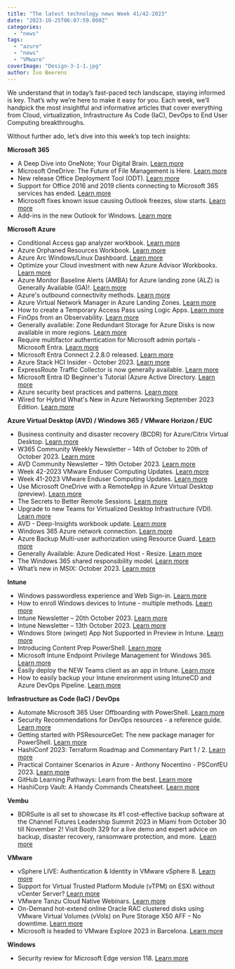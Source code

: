 ```yaml
---
title: "The latest technology news Week 41/42-2023"
date: "2023-10-25T06:07:59.000Z"
categories: 
  - "news"
tags: 
  - "azure"
  - "news"
  - "VMware"
coverImage: "Design-3-1-1.jpg"
author: Ivo Beerens
---
```


We understand that in today’s fast-paced tech landscape, staying informed is key. That’s why we’re here to make it easy for you. Each week, we’ll handpick the most insightful and informative articles that cover everything from Cloud, virtualization, Infrastructure As Code (IaC), DevOps to End User Computing breakthroughs.

Without further ado, let’s dive into this week’s top tech insights:

**Microsoft 365**

- A Deep Dive into OneNote; Your Digital Brain. [Learn more](https://youtu.be/RPbOQl6H7BE?si=IB6SszWqpKEAyFEF)
- Microsoft OneDrive: The Future of File Management is Here. [Learn more](https://www.youtube.com/watch?v=VqnF1TTkKV0)
- New release Office Deployment Tool (ODT). [Learn more](https://www.microsoft.com/en-us/download/details.aspx?id=49117)
- Support for Office 2016 and 2019 clients connecting to Microsoft 365 services has ended. [Learn more](https://techcommunity.microsoft.com/t5/office-end-of-support-blog/important-office-end-of-support-reminders/ba-p/3956142)
- Microsoft fixes known issue causing Outlook freezes, slow starts. [Learn more](https://www.bleepingcomputer.com/news/microsoft/microsoft-fixes-known-issue-causing-outlook-freezes-slow-starts/)
- Add-ins in the new Outlook for Windows. [Learn more](https://techcommunity.microsoft.com/t5/outlook-blog/add-ins-in-the-new-outlook-for-windows/ba-p/3954388)

**Microsoft Azure**

- Conditional Access gap analyzer workbook. [Learn more](https://learn.microsoft.com/en-us/azure/active-directory/reports-monitoring/workbook-conditional-access-gap-analyzer)
- Azure Orphaned Resources Workbook. [Learn more](https://github.com/dolevshor/azure-orphan-resources#azure-orphaned-resources-v20)
- Azure Arc Windows/Linux Dashboard. [Learn more](https://github.com/weeyin83/Azure-Arc-Windows-Linux-Dashboard)
- Optimize your Cloud investment with new Azure Advisor Workbooks. [Learn more](https://techcommunity.microsoft.com/t5/azure-governance-and-management/optimize-your-cloud-investment-with-new-azure-advisor-workbooks/ba-p/3950911?WT.mc_id=DT-MVP-5001664)
- Azure Monitor Baseline Alerts (AMBA) for Azure landing zone (ALZ) is Generally Available (GA)!. [Learn more](https://techcommunity.microsoft.com/t5/azure-governance-and-management/azure-monitor-baseline-alerts-amba-for-azure-landing-zone-alz-is/ba-p/3936951)
- Azure's outbound connectivity methods. [Learn more](https://learn.microsoft.com/en-us/azure/load-balancer/load-balancer-outbound-connections#scenarios)
- Azure Virtual Network Manager in Azure Landing Zones. [Learn more](https://learn.microsoft.com/en-us/azure/cloud-adoption-framework/ready/azure-best-practices/define-an-azure-network-topology#azure-virtual-network-manager-in-azure-landing-zones)
- How to create a Temporary Access Pass using Logic Apps. [Learn more](https://janbakker.tech/how-to-create-a-temporary-access-pass-using-logic-apps/)
- FinOps from an Observability. [Learn more](https://youtu.be/oD-SJtaitdM?si=YycdqmKirqEo5VlC)
- Generally available: Zone Redundant Storage for Azure Disks is now available in more regions. [Learn more](https://azure.microsoft.com/en-us/updates/generally-available-zone-redundant-storage-for-azure-disks-is-now-available-in-norway-east-uae-north-regions/)
- Require multifactor authentication for Microsoft admin portals - Microsoft Entra. [Learn more](https://learn.microsoft.com/en-us/azure/active-directory/conditional-access/how-to-policy-mfa-admin-portals#create-a-conditional-access-policy)
- Microsoft Entra Connect 2.2.8.0 released. [Learn more](https://learn.microsoft.com/en-us/azure/active-directory/hybrid/connect/reference-connect-version-history)
- Azure Stack HCI Insider - October 2023. [Learn more](https://www.linkedin.com/pulse/azure-stack-hci-insider-october-2023-darryl-van-der-peijl-h5rpe%3FtrackingId=kkH%252BtEg2SgCv3%252Bzkvh6vXw%253D%253D/?trackingId=kkH%2BtEg2SgCv3%2Bzkvh6vXw%3D%3D)
- ExpressRoute Traffic Collector is now generally available. [Learn more](https://azure.microsoft.com/en-ca/updates/expressroute-traffic-collector-is-now-generally-available/?wt.mc_id=AZ-MVP-5000436)
- Microsoft Entra ID Beginner's Tutorial (Azure Active Directory. [Learn more](https://techcommunity.microsoft.com/t5/microsoft-mechanics-blog/microsoft-entra-id-beginner-s-tutorial-azure-active-directory/ba-p/3957514)
- Azure security best practices and patterns. [Learn more](https://learn.microsoft.com/en-us/azure/security/fundamentals/best-practices-and-patterns)
- Wired for Hybrid What's New in Azure Networking September 2023 Edition. [Learn more](https://techcommunity.microsoft.com/t5/itops-talk-blog/wired-for-hybrid-what-s-new-in-azure-networking-september-2023/ba-p/3956437)

**Azure Virtual Desktop (AVD) / Windows 365 / VMware Horizon / EUC**

- Business continuity and disaster recovery (BCDR) for Azure/Citrix Virtual Desktop. [Learn more](https://youtu.be/kkNP89gQvlw?si=x4-aWny3oGT0Wtd3)
- W365 Community Weekly Newsletter – 14th of October to 20th of October 2023. [Learn more](https://w365community.com/weekly-newsletter-14th-of-october-to-20th-of-october-2023)
- AVD Community Newsletter – 19th October 2023. [Learn more](https://avdcommunity.com/avd-community-newsletter-19th-october-2023/)
- Week 42-2023 VMware Enduser Computing Updates. [Learn more](https://juliuslienemann.wordpress.com/2023/10/20/week-42-2023-VMware-enduser-computing-updates/)
- Week 41-2023 VMware Enduser Computing Updates. [Learn more](https://juliuslienemann.wordpress.com/2023/10/13/week-41-2023-VMware-enduser-computing-updates/)
- Use Microsoft OneDrive with a RemoteApp in Azure Virtual Desktop (preview). [Learn more](https://learn.microsoft.com/en-us/azure/virtual-desktop/onedrive-remoteapp)
- The Secrets to Better Remote Sessions. [Learn more](https://youtu.be/eyQGysNqDQE?si=mxVuSGWfh6oNUy3l)
- Upgrade to new Teams for Virtualized Desktop Infrastructure (VDI). [Learn more](https://learn.microsoft.com/en-us/microsoftteams/new-teams-vdi-requirements-deploy)
- AVD - Deep-Insights workbook update. [Learn more](https://blog.itprocloud.de/AVD-Azure-Virtual-Desktop-Error-Drill-Down-Workbook/)
- Windows 365 Azure network connection. [Learn more](https://learn.microsoft.com/en-us/azure/architecture/guide/virtual-desktop/windows-365-azure-network-connection)
- Azure Backup Multi-user authorization using Resource Guard. [Learn more](https://learn.microsoft.com/en-us/azure/backup/multi-user-authorization-concept?tabs=backup-vault)
- Generally Available: Azure Dedicated Host - Resize. [Learn more](https://azure.microsoft.com/en-us/updates/ga-azure-dedicated-host-resize/)
- The Windows 365 shared responsibility model. [Learn more](https://learn.microsoft.com/en-us/azure/architecture/guide/virtual-desktop/windows-365-azure-network-connection)
- What’s new in MSIX: October 2023. [Learn more](https://techcommunity.microsoft.com/t5/windows-it-pro-blog/what-s-new-in-msix-october-2023/ba-p/3958330)

**Intune**

- Windows passwordless experience and Web Sign-in. [Learn more](https://mikemdm.de/2023/10/22/windows-passwordless-experience-and-web-sign-in/)
- How to enroll Windows devices to Intune - multiple methods. [Learn more](https://youtu.be/YNgEuG9bJOs?si=_LhEeX-nOscVsCmd)
- Intune Newsletter – 20th October 2023. [Learn more](https://andrewstaylor.com/2023/10/20/intune-newsletter-20th-october-2023/)
- Intune Newsletter – 13th October 2023. [Learn more](https://andrewstaylor.com/2023/10/13/intune-newsletter-13th-october-2023/)
- Windows Store (winget) App Not Supported in Preview in Intune. [Learn more](https://rozemuller.com/windows-store-app-not-supported-in-preview-in-intune/)
- Introducing Content Prep PowerShell. [Learn more](https://svrooij.io/2023/10/19/open-source-intune-content-prep/?source=LinkedIn)
- Microsoft Intune Endpoint Privilege Management for Windows 365. [Learn more](https://techcommunity.microsoft.com/t5/microsoft-intune-blog/microsoft-intune-endpoint-privilege-management-for-windows-365/ba-p/3955940)
- Easily deploy the NEW Teams client as an app in Intune. [Learn more](https://www.linkedin.com/pulse/easily-deploy-new-teams-client-app-intune-arno-van-dijk%3FtrackingId=HWgQCnR%252BQyCBC7352zysdw%253D%253D/?trackingId=HWgQCnR%2BQyCBC7352zysdw%3D%3D)
- How to easily backup your Intune environment using IntuneCD and Azure DevOps Pipeline. [Learn more](https://doitpsway.com/how-to-easily-backup-your-intune-environment-using-intunecd-and-azure-devops-pipeline)

**Infrastructure as Code (IaC) / DevOps**

- Automate Microsoft 365 User Offboarding with PowerShell. [Learn more](https://blog.admindroid.com/automate-microsoft-365-user-offboarding-with-PowerShell/)
- Security Recommendations for DevOps resources - a reference guide. [Learn more](https://learn.microsoft.com/en-us/azure/defender-for-cloud/recommendations-reference-devops)
- Getting started with PSResourceGet: The new package manager for PowerShell. [Learn more](https://medium.com/@gijsreijn/getting-started-with-psresourceget-the-new-package-manager-for-PowerShell-84e4413d94e3)
- HashiConf 2023: Terraform Roadmap and Commentary Part 1 / 2. [Learn more](https://www.youtube.com/watch?v=AKpOs0L4fSk)
- Practical Container Scenarios in Azure - Anthony Nocentino - PSConfEU 2023. [Learn more](https://youtu.be/mfR0DKUo-bA?si=lgx9JK3HE3Sp1Vhc)
- GitHub Learning Pathways: Learn from the best. [Learn more](https://github.blog/2023-09-28-github-learning-pathways-learn-from-the-best/)
- HashiCorp Vault: A Handy Commands Cheatsheet. [Learn more](https://www.rayheffer.com/assets/pdf/HashiCorp%20Vault%20Command%20Cheatsheet%20v0.1.pdf)

**Vembu**

- BDRSuite is all set to showcase its #1 cost-effective backup software at the Channel Futures Leadership Summit 2023 in Miami from October 30 till November 2! Visit Booth 329 for a live demo and expert advice on backup, disaster recovery, ransomware protection, and more.  [Learn more](https://www.bdrsuite.com/events/)

**VMware**

- vSphere LIVE: Authentication & Identity in VMware vSphere 8. [Learn more](https://www.youtube.com/watch?v=IQRMqrQopkc)
- Support for Virtual Trusted Platform Module (vTPM) on ESXi without vCenter Server? [Learn more](https://williamlam.com/2023/10/support-for-virtual-trusted-platform-module-vtpm-on-esxi-without-vcenter-server.html)
- VMware Tanzu Cloud Native Webinars. [Learn more](https://webinars.tanzu.dk/)
- On-Demand hot-extend online Oracle RAC clustered disks using VMware Virtual Volumes (vVols) on Pure Storage X50 AFF – No downtime. [Learn more](https://blogs.VMware.com/apps/2023/10/oracle-rac-hot-extend-disk-vvol-esxi802.html)
- Microsoft is headed to VMware Explore 2023 in Barcelona. [Learn more](https://techcommunity.microsoft.com/t5/azure-migration-and/microsoft-is-headed-to-VMware-explore-2023-in-barcelona/ba-p/3956456)

**Windows**

- Security review for Microsoft Edge version 118. [Learn more](https://techcommunity.microsoft.com/t5/microsoft-security-baselines/security-review-for-microsoft-edge-version-118/ba-p/3955123#M710)



